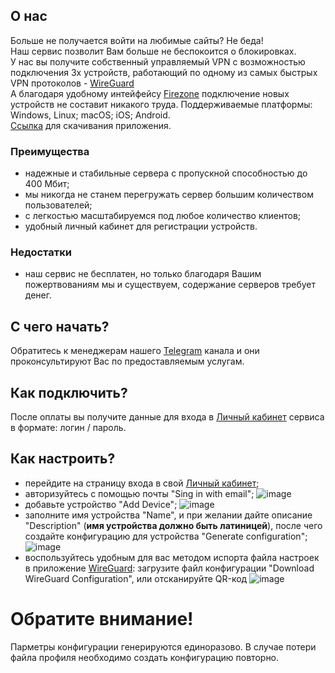 ## О нас
Больше не получается войти на любимые сайты? Не беда!<br>
Наш сервис позволит Вам больше не беспокоится о блокировках.<br>
У нас вы получите собственный управляемый VPN с возможностью подключения 3х устройств, работающий по одному из самых быстрых VPN протоколов - [WireGuard](https://www.wireguard.com/)<br>
А благодаря удобному интейфейсу [Firezone](https://github.com/firezone/firezone) подключение новых устройств не составит никакого труда.
Поддерживаемые платформы: Windows, Linux; macOS; iOS; Android.<br>
[Ссылка](https://www.wireguard.com/install/) для скачивания приложения.
### Преимущества
- надежные и стабильные сервера с пропускной способностью до 400 Мбит;
- мы никогда не станем перегружать сервер большим количеством пользователей;
- с легкостью масштабируемся под любое количество клиентов;
- удобный личный кабинет для регистрации устройств.
### Недостатки
- наш сервис не бесплатен, но только благодаря Вашим пожертвованиям мы и существуем, содержание серверов требует денег.
## С чего начать?
Обратитесь к менеджерам нашего [Telegram](https://t.me/vpn_myitedu) канала и они проконсультируют Вас по предоставляемым услугам.
## Как подключить?
После оплаты вы получите данные для входа в [Личный кабинет](https://vpn.myitedu.ru/) сервиса в формате: логин / пароль.
## Как настроить?
- перейдите на страницу входа в свой [Личный кабинет](https://vpn.myitedu.ru/);
- авторизуйтесь с помощью почты "Sing in with email";
![image](https://github.com/vm3nk0/vpn/assets/102372844/1d7a3d08-285d-458c-baea-889071370e46)
- добавьте устройство "Add Device";
![image](https://github.com/vm3nk0/vpn/assets/102372844/fc385538-8cf5-4766-81c9-47a3b15f4304)
- заполните имя устройства "Name", и при желании дайте описание "Description" (**имя устройства должно быть латиницей**), после чего создайте конфигурацию для устройства "Generate configuration";
![image](https://github.com/vm3nk0/vpn/assets/102372844/205aeb27-0b3c-432f-a1f4-1b0245ae7610)
- воспользуйтесь удобным для вас методом испорта файла настроек в приложение [WireGuard](https://www.wireguard.com/install/): загрузите файл конфигурации "Download WireGuard Configuration", или отсканируйте QR-код
![image](https://github.com/vm3nk0/vpn/assets/102372844/a4092e71-4e9e-48e1-b011-92a442c33d2e)
# Обратите внимание!
Парметры конфигурации генерируются единоразово. В случае потери файла профиля необходимо создать конфигурацию повторно.
